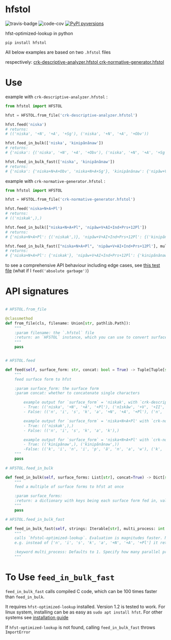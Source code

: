 # hfstol
![travis-badge](https://travis-ci.org/Madoshakalaka/hfstol.svg?branch=master)
![code-cov](https://codecov.io/gh/Madoshakalaka/hfstol/branch/master/graphs/badge.svg)
[![PyPI pyversions](https://img.shields.io/pypi/pyversions/hfstol.svg)](https://pypi.python.org/pypi/hfstol/)

hfst-optimized-lookup in python


`pip install hfstol`

All below examples are based on two `.hfstol` files

respectively: [crk-descriptive-analyzer.hfstol crk-normative-generator.hfstol](https://github.com/UAlbertaALTLab/plains-cree-fsts/releases)


# Use

example with `crk-descriptive-analyzer.hfstol` :

```python
from hfstol import HFSTOL

hfst = HFSTOL.from_file('crk-descriptive-analyzer.hfstol')

hfst.feed('niska')
# returns: 
# (('niska', '+N', '+A', '+Sg'), ('niska', '+N', '+A', '+Obv'))

hfst.feed_in_bulk(['niska', 'kinipânânaw'])
# returns: 
# {'niska': {('niska', '+N', '+A', '+Obv'), ('niska', '+N', '+A', '+Sg')}, 'kinipânânaw': {('nipâw', '+V', '+AI', '+Ind', '+Prs', '+12Pl')}}

hfst.feed_in_bulk_fast(['niska', 'kinipânânaw'])
# returns:
# {'niska': {'niska+N+A+Obv', 'niska+N+A+Sg'}, 'kinipânânaw': {'nipâw+V+AI+Ind+Prs+12Pl'}}

```

example with `crk-normative-generator.hfstol` :

```python
from hfstol import HFSTOL

hfst = HFSTOL.from_file('crk-normative-generator.hfstol')

hfst.feed('niska+N+A+Pl')
# returns: 
# (('niskak',),)

hfst.feed_in_bulk(["niska+N+A+Pl", 'nipâw+V+AI+Ind+Prs+12Pl'])
# returns: 
# {'niska+N+A+Pl': {('niskak',)}, 'nipâw+V+AI+Ind+Prs+12Pl': {('kinipânânaw',), ('kinipânaw',)}}

hfst.feed_in_bulk_fast(["niska+N+A+Pl", 'nipâw+V+AI+Ind+Prs+12Pl'], multi_process=4)
# returns:
# {'niska+N+A+Pl': {'niskak'}, 'nipâw+V+AI+Ind+Prs+12Pl': {'kinipânânaw', 'kinipânaw'}}
```

to see a comprehensive API behaviour including edge cases, see [this test file](https://github.com/Madoshakalaka/hfstol/blob/master/tests/test_apply.py) (what if I `feed('absolute garbage')`)

# API signatures


```python

# HFSTOL.from_file

@classmethod
def from_file(cls, filename: Union[str, pathlib.Path]): 
    """
    :param filename: the `.hfstol` file
    :return: an `HFSTOL` instance, which you can use to convert surface forms to deep forms
    """
    pass


# HFSTOL.feed

def feed(self, surface_form: str, concat: bool = True) -> Tuple[Tuple[str, ...], ...]:
    """
    feed surface form to hfst

    :param surface_form: the surface form
    :param concat: whether to concatenate single characters

        example output for `surface_form` = 'niskak', with `crk-descriptive-analyzer.hfstol`
        - True: (('niska', '+N', '+A', '+Pl'), ('nîskâw', '+V', '+II', '+II', '+Cnj', '+Prs', '+3Sg'))
        - False: (('n', 'i', 's', 'k', 'a', '+N', '+A', '+Pl'), ('n', 'î', 's', 'k', 'â', 'w', '+V', '+II', '+II', '+Cnj', '+Prs', '+3Sg'))

        example output for `surface_form` = 'niska+N+A+Pl' with `crk-normative-generator.hfstol`
        - True: (('niskak',),)
        - False: (('n', 'i', 's', 'k', 'a', 'k'),)

        example output for `surface_form` = 'niska+N+A+Pl' with `crk-normative-generator.hfstol` (an inflection that has two spellings)
        - True: (('kinipânaw',), ('kinipânânaw',))
        -False: (('k', 'i', 'n', 'i', 'p', 'â', 'n', 'a', 'w'), ('k', 'i', 'n', 'i', 'p', 'â', 'n', 'â', 'n', 'a', 'w'))
    """
    pass
    
# HFSTOL.feed_in_bulk   

def feed_in_bulk(self, surface_forms: List[str], concat=True) -> Dict[str, Set[Tuple[str, ...]]]:
    """
    feed a multiple of surface forms to hfst at once

    :param surface_forms:
    :return: a dictionary with keys being each surface form fed in, values being their corresponding deep forms
    """
    pass

# HFSTOL.feed_in_bulk_fast

def feed_in_bulk_fast(self, strings: Iterable[str], multi_process: int = 1) -> Dict[str, Set[str]]:
    """
    calls `hfstol-optimized-lookup`. Evaluation is magnitudes faster. Note the generated symbols will all be all concatenated.
    e.g. instead of ['n', 'i', 's', 'k', 'a', '+N', '+A', '+Pl'] it returns ['niska+N+A+Pl']

    :keyword multi_process: Defaults to 1. Specify how many parallel processes you want to speed up computation. A rule is to have processes at most your machine core count.
    """

```


# To Use `feed_in_bulk_fast`

`feed_in_bulk_fast` calls compiled C code, which can be 100 times faster than `feed_in_bulk`. 

It requires `hfst-optimized-lookup` installed. Version 1.2 is tested to work. For linux system, installing can be as easy as `sudo apt install hfst`. For other systems see [installation guide](https://github.com/hfst/hfst#installation)

If `hfst-optimized-lookup` is not found, calling `feed_in_bulk_fast` throws `ImportError`
